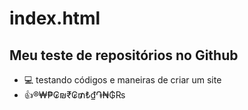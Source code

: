 # index.html
## Meu teste de repositórios no Github ##
- 💻 testando códigos e maneiras de criar um site
- 👍®₩₱₢₪₹₢₥₺₫֏₦₲₨
